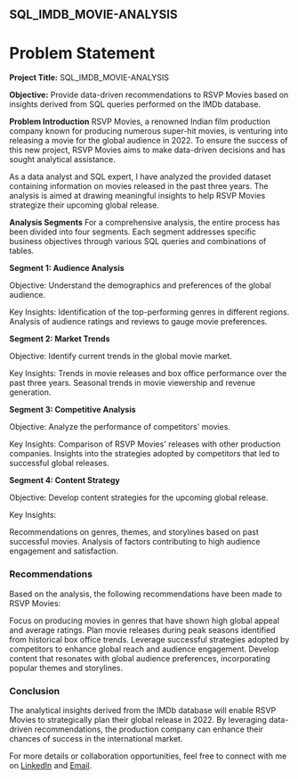 ## SQL_IMDB_MOVIE-ANALYSIS

# Problem Statement
**Project Title:** SQL_IMDB_MOVIE-ANALYSIS

**Objective:**  Provide data-driven recommendations to RSVP Movies based on insights derived from SQL queries performed on the IMDb database.

**Problem Introduction**
RSVP Movies, a renowned Indian film production company known for producing numerous super-hit movies, is venturing into releasing a movie for the global audience in 2022. To ensure the success of this new project, RSVP Movies aims to make data-driven decisions and has sought analytical assistance.

As a data analyst and SQL expert, I have analyzed the provided dataset containing information on movies released in the past three years. The analysis is aimed at drawing meaningful insights to help RSVP Movies strategize their upcoming global release.

**Analysis Segments**
For a comprehensive analysis, the entire process has been divided into four segments. Each segment addresses specific business objectives through various SQL queries and combinations of tables.

**Segment 1: Audience Analysis**

Objective: Understand the demographics and preferences of the global audience.

Key Insights:
Identification of the top-performing genres in different regions.
Analysis of audience ratings and reviews to gauge movie preferences.

**Segment 2: Market Trends**

Objective: Identify current trends in the global movie market.

Key Insights:
Trends in movie releases and box office performance over the past three years.
Seasonal trends in movie viewership and revenue generation.

**Segment 3: Competitive Analysis**

Objective: Analyze the performance of competitors' movies.

Key Insights:
Comparison of RSVP Movies' releases with other production companies.
Insights into the strategies adopted by competitors that led to successful global releases.

**Segment 4: Content Strategy**

Objective: Develop content strategies for the upcoming global release.

Key Insights:

Recommendations on genres, themes, and storylines based on past successful movies.
Analysis of factors contributing to high audience engagement and satisfaction.

### Recommendations

Based on the analysis, the following recommendations have been made to RSVP Movies:

Focus on producing movies in genres that have shown high global appeal and average ratings.
Plan movie releases during peak seasons identified from historical box office trends.
Leverage successful strategies adopted by competitors to enhance global reach and audience engagement.
Develop content that resonates with global audience preferences, incorporating popular themes and storylines.

### Conclusion

The analytical insights derived from the IMDb database will enable RSVP Movies to strategically plan their global release in 2022. By leveraging data-driven recommendations, the production company can enhance their chances of success in the international market.

For more details or collaboration opportunities, feel free to connect with me on [LinkedIn](https://www.linkedin.com/in/nishigandhianalyst/) and [Email](nishigandhi1998@gmail.com).
